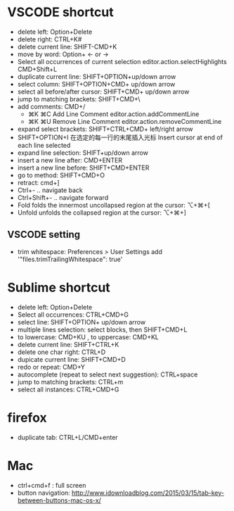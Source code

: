 # VSCODE shortcut

* delete left: Option+Delete
* delete right: CTRL+K#
* delete current line: SHIFT-CMD+K
* move by word: Option+ <- or ->
* Select all occurrences of current selection editor.action.selectHighlights CMD+Shift+L
* duplicate current line: SHIFT+OPTION+up/down arrow
* select column: SHIFT+OPTION+CMD+ up/down arrow
* select all before/after cursor: SHIFT+CMD+ up/down arrow
* jump to matching brackets: SHIFT+CMD+\
* add comments: CMD+/
  * ⌘K ⌘C    Add Line Comment    editor.action.addCommentLine
  * ⌘K ⌘U   Remove Line Comment     editor.action.removeCommentLine
* expand select brackets: SHIFT+CTRL+CMD+ left/right arrow
* SHIFT+OPTION+I 在选定的每一行的末尾插入光标 Insert cursor at end of each line selected
* expand line selection: SHIFT+up/down arrow
* insert a new line after: CMD+ENTER
* insert a new line before: SHIFT+CMD+ENTER
* go to method: SHIFT+CMD+O
* retract: cmd+]
* Ctrl+- .. navigate back
* Ctrl+Shift+- .. navigate forward
* Fold folds the innermost uncollapsed region at the cursor: ⌥+⌘+[
* Unfold unfolds the collapsed region at the cursor: ⌥+⌘+] 

## VSCODE setting

* trim whitespace: Preferences > User Settings add '"files.trimTrailingWhitespace": true'

# Sublime shortcut

* delete left: Option+Delete
* Select all occurrences: CTRL+CMD+G
* select line: SHIFT+OPTION+ up/down arrow
* multiple lines selection: select blocks, then SHIFT+CMD+L
* to lowercase: CMD+KU , to uppercase: CMD+KL
* delete current line: SHIFT+CTRL+K
* delete one char right: CTRL+D
* dupicate current line: SHIFT+CMD+D
* redo or repeat: CMD+Y
* autocomplete (repeat to select next suggestion): CTRL+space
* jump to matching brackets: CTRL+m
* select all instances: CTRL+CMD+G


# firefox

* duplicate tab:  CTRL+L/CMD+enter

# Mac

* ctrl+cmd+f : full screen
* button navigation: http://www.idownloadblog.com/2015/03/15/tab-key-between-buttons-mac-os-x/